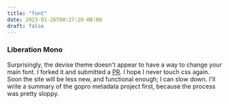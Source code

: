 ```yaml
---
title: "font"
date: 2023-01-26T00:27:20-08:00
draft: false
---
```


### Liberation Mono

Surprisingly, the devise theme doesn't appear to have a way to change your main font. I forked it and submitted a [PR](https://github.com/austingebauer/devise/pull/26). I hope I never touch css again. Soon the site will be less new, and functional enough; I can slow down. I'll write a summary of the gopro metadata project first, because the process was pretty sloppy.